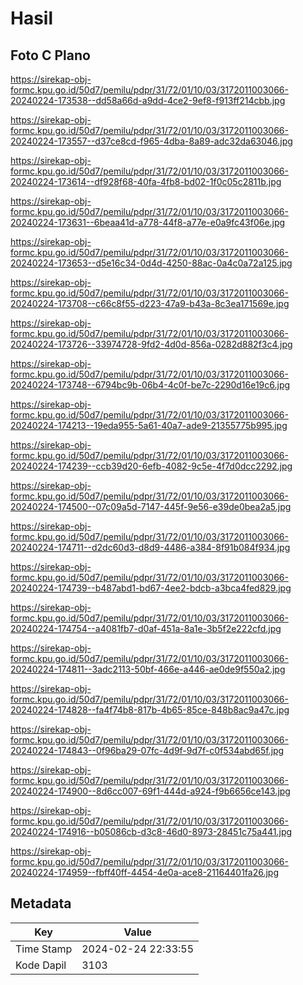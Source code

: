 # Hasil

## Foto C Plano

https://sirekap-obj-formc.kpu.go.id/50d7/pemilu/pdpr/31/72/01/10/03/3172011003066-20240224-173538--dd58a66d-a9dd-4ce2-9ef8-f913ff214cbb.jpg

https://sirekap-obj-formc.kpu.go.id/50d7/pemilu/pdpr/31/72/01/10/03/3172011003066-20240224-173557--d37ce8cd-f965-4dba-8a89-adc32da63046.jpg

https://sirekap-obj-formc.kpu.go.id/50d7/pemilu/pdpr/31/72/01/10/03/3172011003066-20240224-173614--df928f68-40fa-4fb8-bd02-1f0c05c2811b.jpg

https://sirekap-obj-formc.kpu.go.id/50d7/pemilu/pdpr/31/72/01/10/03/3172011003066-20240224-173631--6beaa41d-a778-44f8-a77e-e0a9fc43f06e.jpg

https://sirekap-obj-formc.kpu.go.id/50d7/pemilu/pdpr/31/72/01/10/03/3172011003066-20240224-173653--d5e16c34-0d4d-4250-88ac-0a4c0a72a125.jpg

https://sirekap-obj-formc.kpu.go.id/50d7/pemilu/pdpr/31/72/01/10/03/3172011003066-20240224-173708--c66c8f55-d223-47a9-b43a-8c3ea171569e.jpg

https://sirekap-obj-formc.kpu.go.id/50d7/pemilu/pdpr/31/72/01/10/03/3172011003066-20240224-173726--33974728-9fd2-4d0d-856a-0282d882f3c4.jpg

https://sirekap-obj-formc.kpu.go.id/50d7/pemilu/pdpr/31/72/01/10/03/3172011003066-20240224-173748--6794bc9b-06b4-4c0f-be7c-2290d16e19c6.jpg

https://sirekap-obj-formc.kpu.go.id/50d7/pemilu/pdpr/31/72/01/10/03/3172011003066-20240224-174213--19eda955-5a61-40a7-ade9-21355775b995.jpg

https://sirekap-obj-formc.kpu.go.id/50d7/pemilu/pdpr/31/72/01/10/03/3172011003066-20240224-174239--ccb39d20-6efb-4082-9c5e-4f7d0dcc2292.jpg

https://sirekap-obj-formc.kpu.go.id/50d7/pemilu/pdpr/31/72/01/10/03/3172011003066-20240224-174500--07c09a5d-7147-445f-9e56-e39de0bea2a5.jpg

https://sirekap-obj-formc.kpu.go.id/50d7/pemilu/pdpr/31/72/01/10/03/3172011003066-20240224-174711--d2dc60d3-d8d9-4486-a384-8f91b084f934.jpg

https://sirekap-obj-formc.kpu.go.id/50d7/pemilu/pdpr/31/72/01/10/03/3172011003066-20240224-174739--b487abd1-bd67-4ee2-bdcb-a3bca4fed829.jpg

https://sirekap-obj-formc.kpu.go.id/50d7/pemilu/pdpr/31/72/01/10/03/3172011003066-20240224-174754--a4081fb7-d0af-451a-8a1e-3b5f2e222cfd.jpg

https://sirekap-obj-formc.kpu.go.id/50d7/pemilu/pdpr/31/72/01/10/03/3172011003066-20240224-174811--3adc2113-50bf-466e-a446-ae0de9f550a2.jpg

https://sirekap-obj-formc.kpu.go.id/50d7/pemilu/pdpr/31/72/01/10/03/3172011003066-20240224-174828--fa4f74b8-817b-4b65-85ce-848b8ac9a47c.jpg

https://sirekap-obj-formc.kpu.go.id/50d7/pemilu/pdpr/31/72/01/10/03/3172011003066-20240224-174843--0f96ba29-07fc-4d9f-9d7f-c0f534abd65f.jpg

https://sirekap-obj-formc.kpu.go.id/50d7/pemilu/pdpr/31/72/01/10/03/3172011003066-20240224-174900--8d6cc007-69f1-444d-a924-f9b6656ce143.jpg

https://sirekap-obj-formc.kpu.go.id/50d7/pemilu/pdpr/31/72/01/10/03/3172011003066-20240224-174916--b05086cb-d3c8-46d0-8973-28451c75a441.jpg

https://sirekap-obj-formc.kpu.go.id/50d7/pemilu/pdpr/31/72/01/10/03/3172011003066-20240224-174959--fbff40ff-4454-4e0a-ace8-21164401fa26.jpg


## Metadata

| Key        | Value               |
| ---------- | ------------------- |
| Time Stamp | 2024-02-24 22:33:55 |
| Kode Dapil | 3103                |




